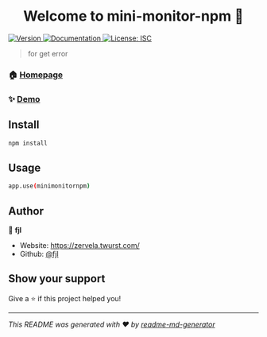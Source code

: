 <h1 align="center">Welcome to mini-monitor-npm 👋</h1>
<p>
  <a href="https://www.npmjs.com/package/mini-monitor-npm" target="_blank">
    <img alt="Version" src="https://img.shields.io/npm/v/mini-monitor-npm.svg">
  </a>
  <a href="https://github.com/fengjinlong/mini-monitor-npm" target="_blank">
    <img alt="Documentation" src="https://img.shields.io/badge/documentation-yes-brightgreen.svg" />
  </a>
  <a href="#" target="_blank">
    <img alt="License: ISC" src="https://img.shields.io/badge/License-ISC-yellow.svg" />
  </a>
</p>

> for get error

### 🏠 [Homepage](https://github.com/fengjinlong/mini-monitor-npm)

### ✨ [Demo](https://github.com/fengjinlong/mini-monitor-npm)

## Install

```sh
npm install
```

## Usage

```sh
app.use(minimonitornpm)
```

## Author

👤 **fjl**

* Website: https://zervela.twurst.com/
* Github: [@fjl](https://github.com/fjl)

## Show your support

Give a ⭐️ if this project helped you!

***
_This README was generated with ❤️ by [readme-md-generator](https://github.com/kefranabg/readme-md-generator)_